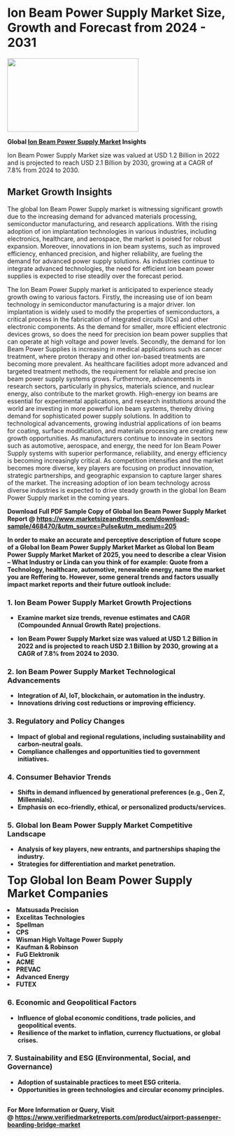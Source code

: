 <H1>Ion Beam Power Supply Market Size, Growth and Forecast from 2024 - 2031</H1><img class="aligncenter size-medium wp-image-584254" src="https://thirdeyenews.in/wp-content/uploads/2024/09/Global-Market-Research-300x168.jpeg" alt="" width="300" height="168" /><p><strong>Global&nbsp;<a href="https://www.marketsizeandtrends.com/download-sample/468470/&amp;utm_source=Pulse&amp;utm_medium=205">Ion Beam Power Supply Market</a> Insights</strong></p><p>Ion Beam Power Supply Market size was valued at USD 1.2 Billion in 2022 and is projected to reach USD 2.1 Billion by 2030, growing at a CAGR of 7.8% from 2024 to 2030.</p><p><h2>Market Growth Insights</h2> <p>The global Ion Beam Power Supply market is witnessing significant growth due to the increasing demand for advanced materials processing, semiconductor manufacturing, and research applications. With the rising adoption of ion implantation technologies in various industries, including electronics, healthcare, and aerospace, the market is poised for robust expansion. Moreover, innovations in ion beam systems, such as improved efficiency, enhanced precision, and higher reliability, are fueling the demand for advanced power supply solutions. As industries continue to integrate advanced technologies, the need for efficient ion beam power supplies is expected to rise steadily over the forecast period.</p> <p><strong></strong></p> <p>The Ion Beam Power Supply market is anticipated to experience steady growth owing to various factors. Firstly, the increasing use of ion beam technology in semiconductor manufacturing is a major driver. Ion implantation is widely used to modify the properties of semiconductors, a critical process in the fabrication of integrated circuits (ICs) and other electronic components. As the demand for smaller, more efficient electronic devices grows, so does the need for precision ion beam power supplies that can operate at high voltage and power levels. Secondly, the demand for Ion Beam Power Supplies is increasing in medical applications such as cancer treatment, where proton therapy and other ion-based treatments are becoming more prevalent. As healthcare facilities adopt more advanced and targeted treatment methods, the requirement for reliable and precise ion beam power supply systems grows. Furthermore, advancements in research sectors, particularly in physics, materials science, and nuclear energy, also contribute to the market growth. High-energy ion beams are essential for experimental applications, and research institutions around the world are investing in more powerful ion beam systems, thereby driving demand for sophisticated power supply solutions. In addition to technological advancements, growing industrial applications of ion beams for coating, surface modification, and materials processing are creating new growth opportunities. As manufacturers continue to innovate in sectors such as automotive, aerospace, and energy, the need for Ion Beam Power Supply systems with superior performance, reliability, and energy efficiency is becoming increasingly critical. As competition intensifies and the market becomes more diverse, key players are focusing on product innovation, strategic partnerships, and geographic expansion to capture larger shares of the market. The increasing adoption of ion beam technology across diverse industries is expected to drive steady growth in the global Ion Beam Power Supply market in the coming years.</p> <p><strong></p><p><span class=""><strong>Download Full PDF Sample Copy of Global Ion Beam Power Supply Market Report</strong> @ <a href="https://www.marketsizeandtrends.com/download-sample/468470/&amp;utm_source=Pulse&amp;utm_medium=205" target="_blank">https://www.marketsizeandtrends.com/download-sample/468470/&amp;utm_source=Pulse&amp;utm_medium=205</a></span></p><p>In order to make an accurate and perceptive description of future scope of a Global&nbsp;Ion Beam Power Supply Market Market as Global&nbsp;Ion Beam Power Supply Market Market of 2025, you need to describe a clear Vision &ndash; What Industry or Linda can you think of for example: Quote from a Technology, healthcare, automotive, renewable energy, name the market you are Reffering to. However, some general trends and factors usually impact market reports and their future outlook include:</p><h3>1.&nbsp;<strong>Ion Beam Power Supply Market Growth Projections</strong></h3><ul><li>Examine market size trends, revenue estimates and CAGR (Compounded Annual Growth Rate) projections.</li><li><p>Ion Beam Power Supply Market size was valued at USD 1.2 Billion in 2022 and is projected to reach USD 2.1 Billion by 2030, growing at a CAGR of 7.8% from 2024 to 2030.</p></li></ul><h3>2.&nbsp;<strong>Ion Beam Power Supply Market Technological Advancements</strong></h3><ul><li>Integration of AI, IoT, blockchain, or automation in the industry.</li><li>Innovations driving cost reductions or improving efficiency.</li></ul><h3>3.&nbsp;<strong>Regulatory and Policy Changes</strong></h3><ul><li>Impact of global and regional regulations, including sustainability and carbon-neutral goals.</li><li>Compliance challenges and opportunities tied to government initiatives.</li></ul><h3>4.&nbsp;<strong>Consumer Behavior Trends</strong></h3><ul><li>Shifts in demand influenced by generational preferences (e.g., Gen Z, Millennials).</li><li>Emphasis on eco-friendly, ethical, or personalized products/services.</li></ul><h3>5.&nbsp;<strong>Global Ion Beam Power Supply Market Competitive Landscape</strong></h3><ul><li>Analysis of key players, new entrants, and partnerships shaping the industry.</li><li>Strategies for differentiation and market penetration.</li></ul><p data-pm-slice="1 1 []"><span style="color: inherit; font-family: inherit; font-size: 25px;">Top Global Ion Beam Power Supply Market Companies</span></p><div class="" data-test-id=""><p><li>Matsusada Precision</li><li> Excelitas Technologies</li><li> Spellman</li><li> CPS</li><li> Wisman High Voltage Power Supply</li><li> Kaufman & Robinson</li><li> FuG Elektronik</li><li> ACME</li><li> PREVAC</li><li> Advanced Energy</li><li> FUTEX</li></p></div><h3>6.&nbsp;<strong>Economic and Geopolitical Factors</strong></h3><ul><li>Influence of global economic conditions, trade policies, and geopolitical events.</li><li>Resilience of the market to inflation, currency fluctuations, or global crises.</li></ul><h3>7.&nbsp;<strong>Sustainability and ESG (Environmental, Social, and Governance)</strong></h3><ul><li>Adoption of sustainable practices to meet ESG criteria.</li><li>Opportunities in green technologies and circular economy principles.</li></ul><h2><strong style="font-size: 14px;">For More Information or Query, Visit @&nbsp;</strong><a style="background-color: #ffffff; font-size: 14px;" href="https://www.marketsizeandtrends.com/report/ion-beam-power-supply-market/" target="_blank">https://www.verifiedmarketreports.com/product/airport-passenger-boarding-bridge-market</a></h2>
